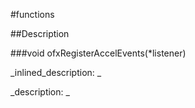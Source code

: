#functions


<!--
_visible: True_
_advanced: False_
-->

##Description






<!----------------------------------------------------------------------------->

###void ofxRegisterAccelEvents(*listener)

<!--
_syntax: ofxRegisterAccelEvents(*listener)_
_name: ofxRegisterAccelEvents_
_returns: void_
_returns_description: _
_parameters: T *listener_
_version_started: _
_version_deprecated: _
_summary: _
_constant: False_
_static: False_
_visible: True_
_advanced: False_
-->

_inlined_description: _







_description: _








<!----------------------------------------------------------------------------->

